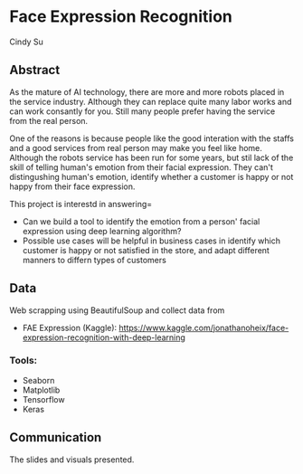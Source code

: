 # Face Expression Recognition
Cindy Su

## Abstract
As the mature of AI technology, there are more and more robots placed in the service industry. Although they can replace quite many labor works and can work consantly for you. 
Still many people prefer having the service from the real person. 

One of the reasons is because people like the good interation with the staffs and a good services from real 
person may make you feel like home. Although the robots service has been run for some years, but stil lack of the skill of telling  human's emotion from their facial expression. They can't distingushing human's emotion, identify whether a customer is happy or not happy from their face expression.


This project is interestd in answering=
- Can we build a tool to identify the emotion from a person' facial expression using deep learning algorithm?
- Possible use cases will be helpful in business cases in identify which customer is happy or not satisfied in the store, and adapt different manners to differn types of customers

## Data
Web scrapping using BeautifulSoup and collect data from 

- FAE Expression (Kaggle): https://www.kaggle.com/jonathanoheix/face-expression-recognition-with-deep-learning
### Tools:

- Seaborn
- Matplotlib
- Tensorflow
- Keras


## Communication
The slides and visuals presented. 
